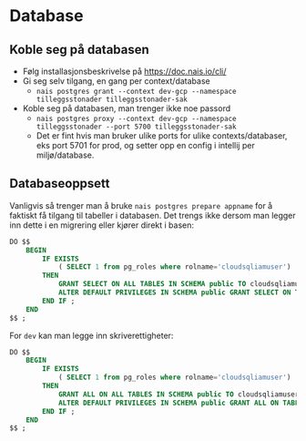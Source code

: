 # Database

## Koble seg på databasen
* Følg installasjonsbeskrivelse på https://doc.nais.io/cli/
* Gi seg selv tilgang, en gang per context/database
    * `nais postgres grant --context dev-gcp --namespace tilleggsstonader tilleggsstonader-sak`
* Koble seg på databasen, man trenger ikke noe passord
    * `nais postgres proxy --context dev-gcp --namespace tilleggsstonader --port 5700 tilleggsstonader-sak`
    * Det er fint hvis man bruker ulike ports for ulike contexts/databaser, eks port 5701 for prod, og setter opp en config i intellij per miljø/database.


## Databaseoppsett
Vanligvis så trenger man å bruke `nais postgres prepare appname` for å faktiskt få tilgang til tabeller i databasen.
Det trengs ikke dersom man legger inn dette i en migrering eller kjører direkt i basen:
```sql
DO $$
    BEGIN
        IF EXISTS
            ( SELECT 1 from pg_roles where rolname='cloudsqliamuser')
        THEN
            GRANT SELECT ON ALL TABLES IN SCHEMA public TO cloudsqliamuser;
            ALTER DEFAULT PRIVILEGES IN SCHEMA public GRANT SELECT ON TABLES TO cloudsqliamuser;
        END IF ;
    END
$$ ;
```
For `dev` kan man legge inn skriverettigheter:
```sql
DO $$
    BEGIN
        IF EXISTS
            ( SELECT 1 from pg_roles where rolname='cloudsqliamuser')
        THEN
            GRANT ALL ON ALL TABLES IN SCHEMA public TO cloudsqliamuser;
            ALTER DEFAULT PRIVILEGES IN SCHEMA public GRANT ALL ON TABLES TO cloudsqliamuser;
        END IF ;
    END
$$ ;
```
